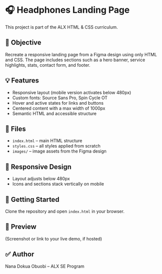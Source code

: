 # 🎧 Headphones Landing Page

This project is part of the ALX HTML & CSS curriculum.

## 📄 Objective

Recreate a responsive landing page from a Figma design using only HTML and CSS. The page includes sections such as a hero banner, service highlights, stats, contact form, and footer.

## 💡 Features

- Responsive layout (mobile version activates below 480px)
- Custom fonts: Source Sans Pro, Spin Cycle OT
- Hover and active states for links and buttons
- Centered content with a max width of 1000px
- Semantic HTML and accessible structure

## 📂 Files

- `index.html` – main HTML structure
- `styles.css` – all styles applied from scratch
- `images/` – image assets from the Figma design

## 📱 Responsive Design

- Layout adjusts below 480px
- Icons and sections stack vertically on mobile

## 🚀 Getting Started

Clone the repository and open `index.html` in your browser.

## 📸 Preview

(Screenshot or link to your live demo, if hosted)

## ✅ Author

Nana Dokua Obuobi – ALX SE Program
